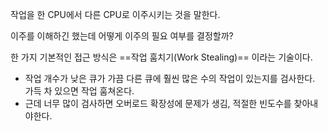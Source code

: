 작업을 한 CPU에서 다른 CPU로 이주시키는 것을 말한다.

이주를 이해하긴 했는데 어떻게 이주의 필요 여부를 결정할까?

한 가지 기본적인 접근 방식은 ==작업 훔치기(Work Stealing)== 이라는 기술이다.
- 작업 개수가 낮은 큐가 가끔 다른 큐에 훨씬 많은 수의 작업이 있는지를 검사한다. 가득 차 있으면 작업 훔쳐온다.
- 근데 너무 많이 검사하면 오버로드 확장성에 문제가 생김, 적절한 빈도수를 찾아내야한다.
